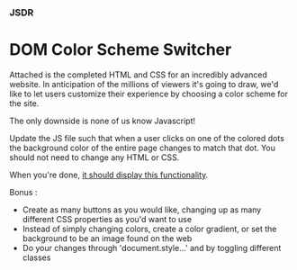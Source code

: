 ### JSDR

# DOM Color Scheme Switcher

Attached is the completed HTML and CSS for an incredibly advanced website. In anticipation of the millions of viewers it's going to draw, we'd like to let users customize their experience by choosing a color scheme for the site.

The only downside is none of us know Javascript!

Update the JS file such that when a user clicks on one of the colored dots the background color of the entire page changes to match that dot. You should not need to change any HTML or CSS.

When you're done, [it should display this functionality](https://git.generalassemb.ly/pages/ga-wdi-exercises/color-scheme-switcher/).


Bonus : 
- Create as many buttons as you would like, changing up as many different CSS properties as you'd want to use
- Instead of simply changing colors, create a color gradient, or set the background to be an image found on the web
- Do your changes through 'document.style...' and by toggling different classes
